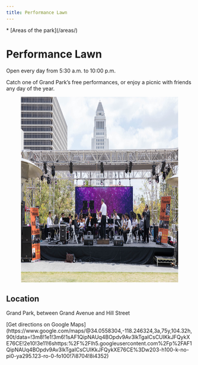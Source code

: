 ```yaml
---
title: Performance Lawn
---
```


<nav markdown="1">
* [Areas of the park](/areas/)
</nav>

# Performance Lawn

Open every day from 5:30 a.m. to 10:00 p.m.

<p style="grid-column-start: 2" markdown="1">
Catch one of Grand Park’s free performances, or enjoy a picnic with friends any day of the year.
</p>

<figure>
  <img src="/uploads/our-la-voices-6.jpg" alt="Performance Lawn" height="500" />
</figure>

## Location

Grand Park, between Grand Avenue and Hill Street

<p class="action" markdown="1">
[Get directions on Google Maps](https://www.google.com/maps/@34.0558304,-118.246324,3a,75y,104.32h,90t/data=!3m8!1e1!3m6!1sAF1QipNAUq4BOpdv9Av3lkTgaICsCUIKkJFQykXE76CE!2e10!3e11!6shttps:%2F%2Flh5.googleusercontent.com%2Fp%2FAF1QipNAUq4BOpdv9Av3lkTgaICsCUIKkJFQykXE76CE%3Dw203-h100-k-no-pi0-ya295.123-ro-0-fo100!7i8704!8i4352)
</p>
